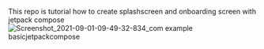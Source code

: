 This repo is tutorial how to create splashscreen and onboarding screen with jetpack compose
![Screenshot_2021-09-01-09-49-32-834_com example basicjetpackcompose](https://user-images.githubusercontent.com/25836912/131604229-4807750a-d1df-4ae5-93dd-f75c2ba28dce.jpg)
